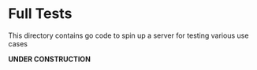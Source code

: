# Full Tests

This directory contains go code to spin up a server for testing various use cases

**UNDER CONSTRUCTION**